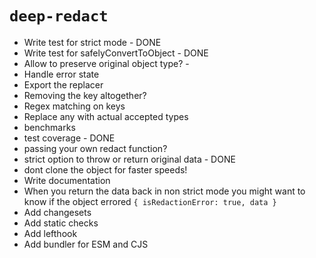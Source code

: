 # `deep-redact`

- Write test for strict mode - DONE
- Write test for safelyConvertToObject - DONE
- Allow to preserve original object type? -
- Handle error state
- Export the replacer
- Removing the key altogether?
- Regex matching on keys
- Replace any with actual accepted types
- benchmarks
- test coverage - DONE
- passing your own redact function?
- strict option to throw or return original data - DONE
- dont clone the object for faster speeds!
- Write documentation
- When you return the data back in non strict mode you might want to know if the object errored `{ isRedactionError: true, data }`
- Add changesets
- Add static checks
- Add lefthook
- Add bundler for ESM and CJS